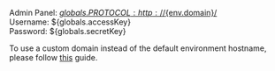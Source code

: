 Admin Panel: [${globals.PROTOCOL:http}://${env.domain}/](${globals.PROTOCOL:http}://${env.domain}/)  
Username: ${globals.accessKey}  
Password: ${globals.secretKey}  

To use a custom domain instead of the default environment hostname, please follow [this](https://www.virtuozzo.com/application-platform-docs/custom-domains/) guide.
